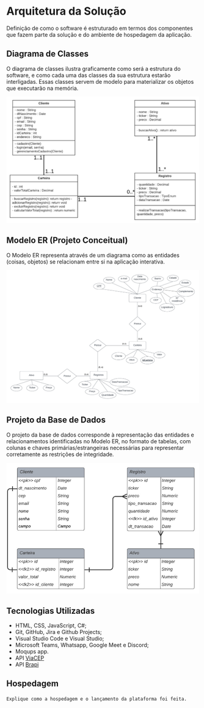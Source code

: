 # Arquitetura da Solução

Definição de como o software é estruturado em termos dos componentes que fazem parte da solução e do ambiente de hospedagem da aplicação.

## Diagrama de Classes

O diagrama de classes ilustra graficamente como será a estrutura do software, e como cada uma das classes da sua estrutura estarão interligadas. Essas classes servem de modelo para materializar os objetos que executarão na memória.

![Diagrama de classes](./img/diagrama-de-classes.jpeg)

## Modelo ER (Projeto Conceitual)

O Modelo ER representa através de um diagrama como as entidades (coisas, objetos) se relacionam entre si na aplicação interativa.

![Modelo ER](./img/Modelo_ER.png)

## Projeto da Base de Dados

O projeto da base de dados corresponde à representação das entidades e relacionamentos identificadas no Modelo ER, no formato de tabelas, com colunas e chaves primárias/estrangeiras necessárias para representar corretamente as restrições de integridade.
 
![Projeto base de dados](./img/diagrama-bd-pe-de-galinha.jpeg)

## Tecnologias Utilizadas

* HTML, CSS, JavaScript, C#;
* Git, GitHub, Jira e Github Projects;
* Visual Studio Code e Visual Studio;
* Microsoft Teams, Whatsapp, Google Meet e Discord;
* Moqups app.
* API [ViaCEP](https://viacep.com.br/)
* API [Brapi](https://brapi.dev/)

## Hospedagem

`Explique como a hospedagem e o lançamento da plataforma foi feita.`
